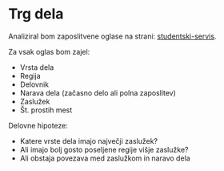 Trg dela
=========
Analiziral bom zaposlitvene oglase na strani:
[studentski-servis](https://www.studentski-servis.com/ess/prosta_dela.php).

Za vsak oglas bom zajel:
* Vrsta dela
* Regija
* Delovnik
* Narava dela (začasno delo ali polna zaposlitev)
* Zaslužek
* Št. prostih mest

Delovne hipoteze:
* Katere vrste dela imajo največji zaslužek?
* Ali imajo bolj gosto poseljene regije višje zaslužke?
* Ali obstaja povezava med zaslužkom in naravo dela